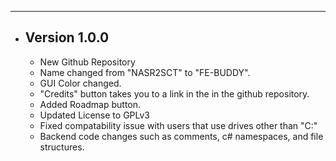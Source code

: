 ---
- ## Version 1.0.0
  - New Github Repository 
  - Name changed from "NASR2SCT" to "FE-BUDDY".
  - GUI Color changed.
  - "Credits" button takes you to a link in the in the github repository. 
  - Added Roadmap button.
  - Updated License to GPLv3
  - Fixed compatability issue with users that use drives other than "C:"
  - Backend code changes such as comments, c# namespaces, and file structures. 

